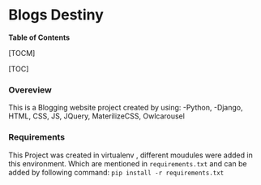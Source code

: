 
# Blogs Destiny

**Table of Contents**

[TOCM]

[TOC]

### Overeview
This is a Blogging website project created by using:
-Python, 
-Django, HTML, CSS, JS, JQuery, MaterilizeCSS, Owlcarousel 


### Requirements
This Project was created in virtualenv , different moudules were added in this environment. Which are mentioned in `requirements.txt` and can be added by following command:
 `pip install -r requirements.txt`
 

